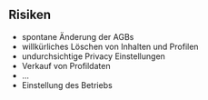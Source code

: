 ## Risiken

* spontane Änderung der AGBs
* willkürliches Löschen von Inhalten und Profilen
* undurchsichtige Privacy Einstellungen
* Verkauf von Profildaten
* ...
* Einstellung des Betriebs
